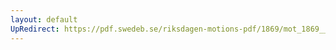 ```yaml
---
layout: default
UpRedirect: https://pdf.swedeb.se/riksdagen-motions-pdf/1869/mot_1869__ak__00333/mot_1869__ak__00333_001.pdf
---
```

